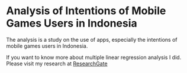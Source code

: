 # Analysis of Intentions of Mobile Games Users in Indonesia
The analysis is a study on the use of apps, especially the intentions of mobile games users in Indonesia.

If you want to know more about multiple linear regression analysis I did. Please visit my research at [ResearchGate](https://www.researchgate.net/profile/Andry-Suka-Putra)
